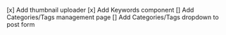 [x] Add thumbnail uploader
[x] Add Keywords component
[] Add Categories/Tags management page
[] Add Categories/Tags dropdown to post form
